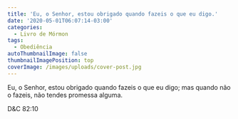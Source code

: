 ```yaml
---
title: 'Eu, o Senhor, estou obrigado quando fazeis o que eu digo.'
date: '2020-05-01T06:07:14-03:00'
categories:
  - Livro de Mórmon
tags:
  - Obediência
autoThumbnailImage: false
thumbnailImagePosition: top
coverImage: /images/uploads/cover-post.jpg
---
```

Eu, o Senhor, estou obrigado quando fazeis o que eu digo; mas quando não o fazeis, não tendes promessa alguma.

D&C 82:10
